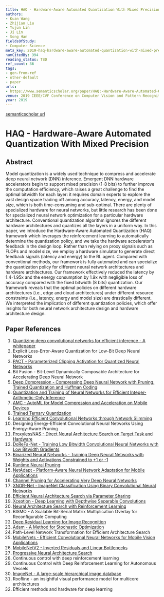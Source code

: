 ```yaml
---
title: HAQ - Hardware-Aware Automated Quantization With Mixed Precision
authors:
- Kuan Wang
- Zhijian Liu
- Yujun Lin
- Ji Lin
- Song Han
fieldsOfStudy:
- Computer Science
meta_key: 2019-haq-hardware-aware-automated-quantization-with-mixed-precision
numCitedBy: 394
reading_status: TBD
ref_count: 36
tags:
- gen-from-ref
- other-default
- paper
urls:
- https://www.semanticscholar.org/paper/HAQ:-Hardware-Aware-Automated-Quantization-With-Wang-Liu/54c4642d017830e1faddbb49f0377228d2b01493?sort=total-citations
venue: 2019 IEEE/CVF Conference on Computer Vision and Pattern Recognition (CVPR)
year: 2019
---
```


[semanticscholar url](https://www.semanticscholar.org/paper/HAQ:-Hardware-Aware-Automated-Quantization-With-Wang-Liu/54c4642d017830e1faddbb49f0377228d2b01493?sort=total-citations)

# HAQ - Hardware-Aware Automated Quantization With Mixed Precision

## Abstract

Model quantization is a widely used technique to compress and accelerate deep neural network (DNN) inference. Emergent DNN hardware accelerators begin to support mixed precision (1-8 bits) to further improve the computation efficiency, which raises a great challenge to find the optimal bitwidth for each layer: it requires domain experts to explore the vast design space trading off among accuracy, latency, energy, and model size, which is both time-consuming and sub-optimal. There are plenty of specialized hardware for neural networks, but little research has been done for specialized neural network optimization for a particular hardware architecture. Conventional quantization algorithm ignores the different hardware architectures and quantizes all the layers in a uniform way. In this paper, we introduce the Hardware-Aware Automated Quantization (HAQ) framework which leverages the reinforcement learning to automatically determine the quantization policy, and we take the hardware accelerator's feedback in the design loop. Rather than relying on proxy signals such as FLOPs and model size, we employ a hardware simulator to generate direct feedback signals (latency and energy) to the RL agent. Compared with conventional methods, our framework is fully automated and can specialize the quantization policy for different neural network architectures and hardware architectures. Our framework effectively reduced the latency by 1.4-1.95x and the energy consumption by 1.9x with negligible loss of accuracy compared with the fixed bitwidth (8 bits) quantization. Our framework reveals that the optimal policies on different hardware architectures (i.e., edge and cloud architectures) under different resource constraints (i.e., latency, energy and model size) are drastically different. We interpreted the implication of different quantization policies, which offer insights for both neural network architecture design and hardware architecture design.

## Paper References

1. [Quantizing deep convolutional networks for efficient inference - A whitepaper](2018-quantizing-deep-convolutional-networks-for-efficient-inference-a-whitepaper.md)
2. Explicit Loss-Error-Aware Quantization for Low-Bit Deep Neural Networks
3. [PACT - Parameterized Clipping Activation for Quantized Neural Networks](2018-pact-parameterized-clipping-activation-for-quantized-neural-networks.md)
4. Bit Fusion - Bit-Level Dynamically Composable Architecture for Accelerating Deep Neural Network
5. [Deep Compression - Compressing Deep Neural Network with Pruning, Trained Quantization and Huffman Coding](2016-deep-compression-compressing-deep-neural-network-with-pruning-trained-quantization-and-huffman-coding.md)
6. [Quantization and Training of Neural Networks for Efficient Integer-Arithmetic-Only Inference](2018-quantization-and-training-of-neural-networks-for-efficient-integer-arithmetic-only-inference.md)
7. [AMC - AutoML for Model Compression and Acceleration on Mobile Devices](2018-amc-automl-for-model-compression-and-acceleration-on-mobile-devices.md)
8. [Trained Ternary Quantization](2017-trained-ternary-quantization.md)
9. [Learning Efficient Convolutional Networks through Network Slimming](2017-learning-efficient-convolutional-networks-through-network-slimming.md)
10. Designing Energy-Efficient Convolutional Neural Networks Using Energy-Aware Pruning
11. [ProxylessNAS - Direct Neural Architecture Search on Target Task and Hardware](2019-proxylessnas-direct-neural-architecture-search-on-target-task-and-hardware.md)
12. [DoReFa-Net - Training Low Bitwidth Convolutional Neural Networks with Low Bitwidth Gradients](2016-dorefa-net-training-low-bitwidth-convolutional-neural-networks-with-low-bitwidth-gradients.md)
13. [Binarized Neural Networks - Training Deep Neural Networks with Weights and Activations Constrained to +1 or -1](2016-binarized-neural-networks-training-deep-neural-networks-with-weights-and-activations-constrained-to-1-or-1.md)
14. [Runtime Neural Pruning](2017-runtime-neural-pruning.md)
15. [NetAdapt - Platform-Aware Neural Network Adaptation for Mobile Applications](2018-netadapt-platform-aware-neural-network-adaptation-for-mobile-applications.md)
16. [Channel Pruning for Accelerating Very Deep Neural Networks](2017-channel-pruning-for-accelerating-very-deep-neural-networks.md)
17. [XNOR-Net - ImageNet Classification Using Binary Convolutional Neural Networks](2016-xnor-net-imagenet-classification-using-binary-convolutional-neural-networks.md)
18. [Efficient Neural Architecture Search via Parameter Sharing](2018-efficient-neural-architecture-search-via-parameter-sharing.md)
19. [Xception - Deep Learning with Depthwise Separable Convolutions](2017-xception-deep-learning-with-depthwise-separable-convolutions.md)
20. [Neural Architecture Search with Reinforcement Learning](2017-neural-architecture-search-with-reinforcement-learning.md)
21. BISMO - A Scalable Bit-Serial Matrix Multiplication Overlay for Reconfigurable Computing
22. [Deep Residual Learning for Image Recognition](2016-deep-residual-learning-for-image-recognition.md)
23. [Adam - A Method for Stochastic Optimization](2015-adam-a-method-for-stochastic-optimization.md)
24. Path-Level Network Transformation for Efficient Architecture Search
25. [MobileNets - Efficient Convolutional Neural Networks for Mobile Vision Applications](2017-mobilenets-efficient-convolutional-neural-networks-for-mobile-vision-applications.md)
26. [MobileNetV2 - Inverted Residuals and Linear Bottlenecks](2018-mobilenetv2-inverted-residuals-and-linear-bottlenecks.md)
27. [Progressive Neural Architecture Search](2018-progressive-neural-architecture-search.md)
28. Continuous control with deep reinforcement learning
29. Continuous Control with Deep Reinforcement Learning for Autonomous Vessels
30. [ImageNet - A large-scale hierarchical image database](2009-imagenet-a-large-scale-hierarchical-image-database.md)
31. Roofline - an insightful visual performance model for multicore architectures
32. Efficient methods and hardware for deep learning
